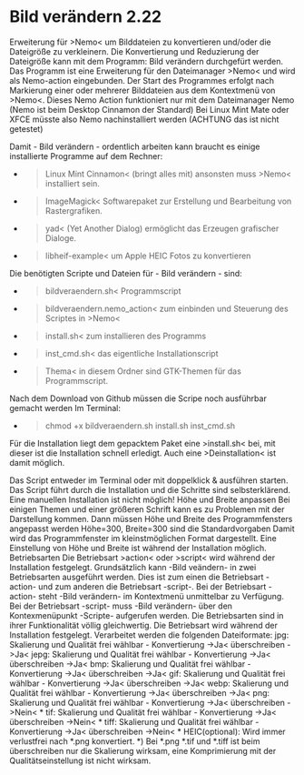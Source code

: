# Bild verändern 2.22
Erweiterung für >Nemo&lt; um Bilddateien zu konvertieren und/oder die Dateigröße zu verkleinern.
Die Konvertierung und Reduzierung der Dateigröße kann mit dem Programm:
Bild verändern
durchgefürt werden.
Das Programm ist eine Erweiterung für den Dateimanager >Nemo< und wird als Nemo-action eingebunden. Der Start des Programmes erfolgt nach Markierung einer oder mehrerer Bilddateien aus dem Kontextmenü von >Nemo<.
Dieses Nemo Action funktioniert nur mit dem Dateimanager Nemo (Nemo ist beim Desktop Cinnamon der Standard) 
Bei Linux Mint Mate oder XFCE müsste also Nemo nachinstalliert werden (ACHTUNG das ist nicht getestet)

Damit - Bild verändern - ordentlich arbeiten kann braucht es einige installierte Programme auf dem Rechner:
- >Linux Mint Cinnamon< (bringt alles mit) ansonsten muss >Nemo< installiert sein.
- >ImageMagick< Softwarepaket zur Erstellung und Bearbeitung von Rastergrafiken.
- >yad< (Yet Another Dialog) ermöglicht das Erzeugen grafischer Dialoge.
- >libheif-example< um Apple HEIC Fotos zu konvertieren 

Die benötigten Scripte und Dateien für - Bild verändern - sind:
- >bildveraendern.sh< Programmscript
- >bildveraendern.nemo_action< zum einbinden und Steuerung des Scriptes in >Nemo<
- >install.sh< zum installieren des Programms
- >inst_cmd.sh< das eigentliche Installationscript
- >Thema< in diesem Ordner sind GTK-Themen für das Programmscript.

Nach dem Download von Github müssen die Scripe noch ausführbar gemacht werden
Im Terminal: 
- >chmod +x bildveraendern.sh install.sh inst_cmd.sh 

Für die Installation liegt dem gepacktem Paket eine >install.sh< bei, mit dieser ist die Installation schnell erledigt.
Auch eine >Deinstallation< ist damit möglich.

Das Script entweder im Terminal oder mit doppelklick & ausführen starten.
Das Script führt durch die Installation und die Schritte sind selbsterklärend.
Eine manuellen Installation ist nicht möglich!
Höhe und Breite anpassen
Bei einigen Themen und einer größeren Schrift kann es zu Problemen mit der Darstellung kommen. Dann müssen Höhe und Breite des Programmfensters angepasst werden
Höhe=300, Breite=300 sind die Standardvorgaben
Damit wird das Programmfenster im kleinstmöglichen Format dargestellt.
Eine Einstellung von Höhe und Breite ist während der Installation möglich.
Betriebsarten
Die Betriebsart >action< oder >script< wird während der Installation festgelegt.
Grundsätzlich kann -Bild veändern- in zwei Betriebsarten ausgeführt werden.
Dies ist zum einen die Betriebsart -action- und zum anderen die Betriebsart -script-.
Bei der Betriebsart -action- steht -Bild verändern- im Kontextmenü unmittelbar zu Verfügung. 
Bei der Betriebsart -script- muss -Bild verändern- über den Kontexmenüpunkt -Scripte- aufgerufen werden.
Die Betriebsarten sind in ihrer Funktionalität völlig gleichwertig.
Die Betriebsart wird während der Installation festgelegt.
Verarbeitet werden die folgenden Dateiformate:
jpg:	Skalierung und Qualität frei wählbar - Konvertierung ->Ja< überschreiben ->Ja< 
jepg:	Skalierung und Qualität frei wählbar - Konvertierung ->Ja< überschreiben ->Ja< 
bmp:	Skalierung und Qualität frei wählbar - Konvertierung ->Ja< überschreiben ->Ja< 
gif:	Skalierung und Qualität frei wählbar - Konvertierung ->Ja< überschreiben ->Ja< 
webp:	Skalierung und Qualität frei wählbar - Konvertierung ->Ja< überschreiben ->Ja< 
png:	Skalierung und Qualität frei wählbar - Konvertierung ->Ja< überschreiben ->Nein< *
tif:	Skalierung und Qualität frei wählbar - Konvertierung ->Ja< überschreiben ->Nein< *
tiff:	Skalierung und Qualität frei wählbar - Konvertierung ->Ja< überschreiben ->Nein< *
HEIC(optional): Wird immer verlustfrei nach *.png konvertiert.
*) Bei *.png *.tif und *.tiff ist beim überschreiben nur die Skalierung wirksam, eine Komprimierung mit der Qualitätseinstellung ist nicht wirksam.
